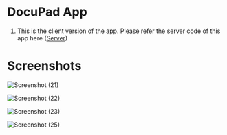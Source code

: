 # DocuPad App

1. This is the client version of the app. Please refer the server code of this app here ([Server](https://github.com/PC-Addict/DocuPad-Server))


# Screenshots

![Screenshot (21)](https://user-images.githubusercontent.com/83784924/134431859-6dc2c1d6-716c-4eee-9c15-b31f701c6450.png)


![Screenshot (22)](https://user-images.githubusercontent.com/83784924/134431862-31b5a977-d4c7-4f74-85ce-02f679916ffc.png)


![Screenshot (23)](https://user-images.githubusercontent.com/83784924/134431863-6b4270ea-3e2e-4827-9566-1a177b141522.png)



![Screenshot (25)](https://user-images.githubusercontent.com/83784924/134431939-3566433c-926c-4eba-ad6c-af0cdf168872.png)


